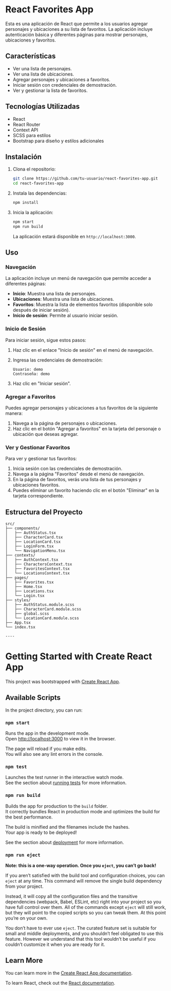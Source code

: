 
# React Favorites App

Esta es una aplicación de React que permite a los usuarios agregar personajes y ubicaciones a su lista de favoritos. La aplicación incluye autenticación básica y diferentes páginas para mostrar personajes, ubicaciones y favoritos.

## Características

- Ver una lista de personajes.
- Ver una lista de ubicaciones.
- Agregar personajes y ubicaciones a favoritos.
- Iniciar sesión con credenciales de demostración.
- Ver y gestionar la lista de favoritos.

## Tecnologías Utilizadas

- React
- React Router
- Context API
- SCSS para estilos
- Bootstrap para diseño y estilos adicionales

## Instalación

1. Clona el repositorio:

    ```bash
    git clone https://github.com/tu-usuario/react-favorites-app.git
    cd react-favorites-app
    ```

2. Instala las dependencias:

    ```bash
    npm install
    ```

3. Inicia la aplicación:

    ```bash
    npm start
    npm run build
    ```

    La aplicación estará disponible en `http://localhost:3000`.

## Uso

### Navegación

La aplicación incluye un menú de navegación que permite acceder a diferentes páginas:

- **Inicio**: Muestra una lista de personajes.
- **Ubicaciones**: Muestra una lista de ubicaciones.
- **Favoritos**: Muestra la lista de elementos favoritos (disponible solo después de iniciar sesión).
- **Inicio de sesión**: Permite al usuario iniciar sesión.

### Inicio de Sesión

Para iniciar sesión, sigue estos pasos:

1. Haz clic en el enlace "Inicio de sesión" en el menú de navegación.
2. Ingresa las credenciales de demostración:

    ```plaintext
    Usuario: demo
    Contraseña: demo
    ```

3. Haz clic en "Iniciar sesión".

### Agregar a Favoritos

Puedes agregar personajes y ubicaciones a tus favoritos de la siguiente manera:

1. Navega a la página de personajes o ubicaciones.
2. Haz clic en el botón "Agregar a favoritos" en la tarjeta del personaje o ubicación que deseas agregar.

### Ver y Gestionar Favoritos

Para ver y gestionar tus favoritos:

1. Inicia sesión con las credenciales de demostración.
2. Navega a la página "Favoritos" desde el menú de navegación.
3. En la página de favoritos, verás una lista de tus personajes y ubicaciones favoritos.
4. Puedes eliminar un favorito haciendo clic en el botón "Eliminar" en la tarjeta correspondiente.

## Estructura del Proyecto

```plaintext
src/
├── components/
│   ├── AuthStatus.tsx
│   ├── CharacterCard.tsx
│   ├── LocationCard.tsx
│   ├── LoginForm.tsx
│   └── NavigationMenu.tsx
├── contexts/
│   ├── AuthContext.tsx
│   ├── CharactersContext.tsx
│   ├── FavoritesContext.tsx
│   └── LocationsContext.tsx
├── pages/
│   ├── Favorites.tsx
│   ├── Home.tsx
│   ├── Locations.tsx
│   └── Login.tsx
├── styles/
│   ├── AuthStatus.module.scss
│   ├── CharacterCard.module.scss
│   ├── global.scss
│   └── LocationCard.module.scss
├── App.tsx
└── index.tsx

----
```

# Getting Started with Create React App

This project was bootstrapped with [Create React App](https://github.com/facebook/create-react-app).

## Available Scripts

In the project directory, you can run:

### `npm start`

Runs the app in the development mode.\
Open [http://localhost:3000](http://localhost:3000) to view it in the browser.

The page will reload if you make edits.\
You will also see any lint errors in the console.

### `npm test`

Launches the test runner in the interactive watch mode.\
See the section about [running tests](https://facebook.github.io/create-react-app/docs/running-tests) for more information.

### `npm run build`

Builds the app for production to the `build` folder.\
It correctly bundles React in production mode and optimizes the build for the best performance.

The build is minified and the filenames include the hashes.\
Your app is ready to be deployed!

See the section about [deployment](https://facebook.github.io/create-react-app/docs/deployment) for more information.

### `npm run eject`

**Note: this is a one-way operation. Once you `eject`, you can’t go back!**

If you aren’t satisfied with the build tool and configuration choices, you can `eject` at any time. This command will remove the single build dependency from your project.

Instead, it will copy all the configuration files and the transitive dependencies (webpack, Babel, ESLint, etc) right into your project so you have full control over them. All of the commands except `eject` will still work, but they will point to the copied scripts so you can tweak them. At this point you’re on your own.

You don’t have to ever use `eject`. The curated feature set is suitable for small and middle deployments, and you shouldn’t feel obligated to use this feature. However we understand that this tool wouldn’t be useful if you couldn’t customize it when you are ready for it.

## Learn More

You can learn more in the [Create React App documentation](https://facebook.github.io/create-react-app/docs/getting-started).

To learn React, check out the [React documentation](https://reactjs.org/).
